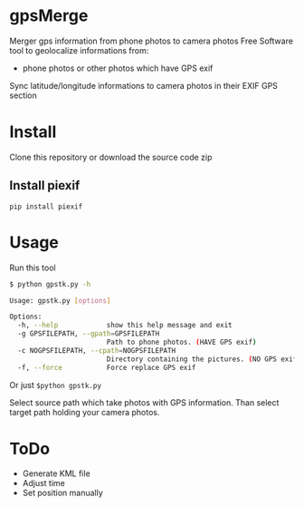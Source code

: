 # gpsMerge
Merger gps information from phone photos to camera photos
Free Software tool to geolocalize informations from:
 - phone photos or other photos which have GPS exif

Sync latitude/longitude informations to camera photos in their EXIF GPS section

# Install
Clone this repository or download the source code zip  

## Install piexif
```
pip install piexif
```

# Usage
Run this tool  
```bash
$ python gpstk.py -h

Usage: gpstk.py [options]

Options:
  -h, --help            show this help message and exit
  -g GPSFILEPATH, --gpath=GPSFILEPATH
                        Path to phone photos. (HAVE GPS exif)
  -c NOGPSFILEPATH, --cpath=NOGPSFILEPATH
                        Directory containing the pictures. (NO GPS exif)
  -f, --force           Force replace GPS exif
```

Or just ```$python gpstk.py```

Select source path which take photos with GPS information. Than select target path holding your camera photos.

# ToDo
 - Generate KML file
 - Adjust time
 - Set position manually